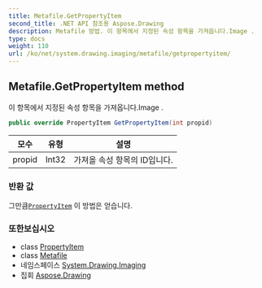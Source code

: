 ```yaml
---
title: Metafile.GetPropertyItem
second_title: .NET API 참조용 Aspose.Drawing
description: Metafile 방법. 이 항목에서 지정된 속성 항목을 가져옵니다.Image .
type: docs
weight: 110
url: /ko/net/system.drawing.imaging/metafile/getpropertyitem/
---
```

## Metafile.GetPropertyItem method

이 항목에서 지정된 속성 항목을 가져옵니다.Image .

```csharp
public override PropertyItem GetPropertyItem(int propid)
```

| 모수 | 유형 | 설명 |
| --- | --- | --- |
| propid | Int32 | 가져올 속성 항목의 ID입니다. |

### 반환 값

그만큼[`PropertyItem`](../../propertyitem/) 이 방법은 얻습니다.

### 또한보십시오

* class [PropertyItem](../../propertyitem/)
* class [Metafile](../)
* 네임스페이스 [System.Drawing.Imaging](../../metafile/)
* 집회 [Aspose.Drawing](../../../)


